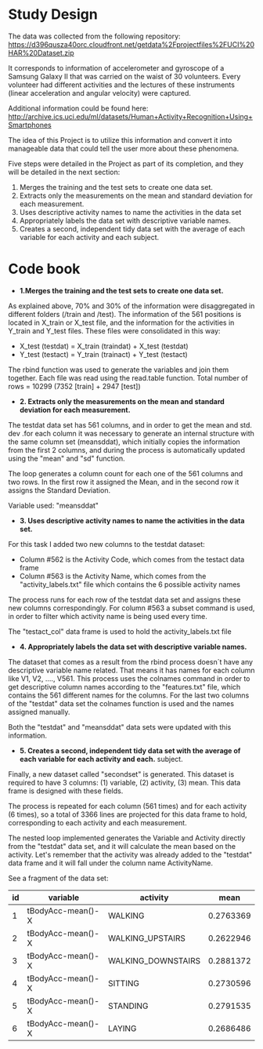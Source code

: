 Study Design
=============
The data was collected from the following repository:
https://d396qusza40orc.cloudfront.net/getdata%2Fprojectfiles%2FUCI%20HAR%20Dataset.zip 

It corresponds to information of accelerometer and gyroscope of a Samsung Galaxy II that was carried on the waist of 30 volunteers.  Every volunteer had different activities and the lectures of these instruments (linear acceleration and angular velocity) were captured.

Additional information could be found here: 
http://archive.ics.uci.edu/ml/datasets/Human+Activity+Recognition+Using+Smartphones 

The idea of this Project is to utilize this information and convert it into manageable data that could tell the user more about these phenomena. 

Five steps were detailed in the Project as part of its completion, and they will be detailed in the next section:

1. Merges the training and the test sets to create one data set.
2. Extracts only the measurements on the mean and standard deviation for each measurement. 
3. Uses descriptive activity names to name the activities in the data set
4. Appropriately labels the data set with descriptive variable names. 
5. Creates a second, independent tidy data set with the average of each variable for each activity and each subject. 


Code book
=========

- **1.Merges the training and the test sets to create one data set.**

As explained above, 70% and 30% of the information were disaggregated in different folders (/train and /test).  The information of the 561 positions is located in X_train or X_test file, and the information for the activities in Y_train and Y_test files.  These files were consolidated in this way:

- X_test (testdat) = X_train (traindat) + X_test (testdat)
- Y_test (testact) = Y_train (trainact) + Y_test (testact)

The rbind function was used to generate the variables and join them together.  Each file was read using the read.table function.  Total number of rows = 10299 (7352 [train] + 2947 [test])

- **2. Extracts only the measurements on the mean and standard deviation for each measurement.**

The testdat data set has 561 columns, and in order to get the mean and std. dev .for each column it was necessary to generate an internal structure with the same column set (meansddat), which initially copies the information from the first 2 columns, and during the process is automatically updated using the "mean" and "sd" function.

The loop generates a column count for each one of the 561 columns and two rows.  In the first row it assigned the Mean, and in the second row it assigns the Standard Deviation.

Variable used: "meansddat" 

- **3. Uses descriptive activity names to name the activities in the data set.**

For this task I added two new columns to the testdat dataset:
- Column #562 is the Activity Code, which comes from the testact data frame
- Column #563 is the Activity Name, which comes from the "activity_labels.txt" file which contains the 6 possible activity names

The process runs for each row of the testdat data set and assigns these new columns correspondingly.  For column #563 a subset command is used, in order to filter which activity name is being used every time.

The "testact_col" data frame is used to hold the activity_labels.txt file


- **4. Appropriately labels the data set with descriptive variable names.**

The dataset that comes as a result from the rbind process doesn´t have any descriptive variable name related.  That means it has names for each column like V1, V2, ...., V561.  This process uses the colnames command in order to get descriptive column names according to the "features.txt" file, which contains the 561 different names for the columns.  For the last two columns of the "testdat" data set the colnames function is used and the names assigned manually.

Both the "testdat" and "meansddat" data sets were updated with this information.  


- **5. Creates a second, independent tidy data set with the average of each variable for each activity and each.** subject.

Finally, a new dataset called "secondset" is generated.  This dataset is required to have 3 columns: (1) variable, (2) activity, (3) mean.  This data frame is designed with these fields.

The process is repeated for each column (561 times) and for each activity (6 times), so a total of 3366 lines are projected for this data frame to hold, corresponding to each activity and each measurement.

The nested loop implemented generates the Variable and Activity directly from the "testdat" data set, and it will calculate the mean based on the activity.  Let's remember that the activity was already added to the "testdat" data frame and it will fall under the column name ActivityName.

See a fragment of the data set:

id|        variable   |        activity   |  mean    
--|-------------------|-------------------|----------
1 | tBodyAcc-mean()-X |           WALKING |0.2763369 
2 | tBodyAcc-mean()-X |  WALKING_UPSTAIRS |0.2622946 
3 | tBodyAcc-mean()-X |WALKING_DOWNSTAIRS |0.2881372 
4 | tBodyAcc-mean()-X |           SITTING |0.2730596 
5 | tBodyAcc-mean()-X |          STANDING |0.2791535 
6 | tBodyAcc-mean()-X |            LAYING |0.2686486 


